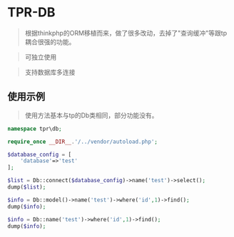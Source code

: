 # TPR-DB
> 根据thinkphp的ORM移植而来，做了很多改动，去掉了"查询缓冲"等跟tp耦合很强的功能。

> 可独立使用

> 支持数据库多连接

## 使用示例

> 使用方法基本与tp的Db类相同，部分功能没有。

``` php
namespace tpr\db;

require_once __DIR__.'/../vendor/autoload.php';

$database_config = [
    'database'=>'test'
];

$list = Db::connect($database_config)->name('test')->select();
dump($list);

$info = Db::model()->name('test')->where('id',1)->find();
dump($info);

$info = Db::name('test')->where('id',1)->find();
dump($info);
```
